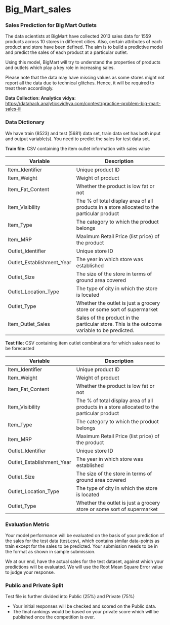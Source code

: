 # Big_Mart_sales

### Sales Prediction for Big Mart Outlets
The data scientists at BigMart have collected 2013 sales data for 1559 products across 10 stores in different cities. Also, certain attributes of each product and store have been defined. The aim is to build a predictive model and predict the sales of each product at a particular outlet.

Using this model, BigMart will try to understand the properties of products and outlets which play a key role in increasing sales.

Please note that the data may have missing values as some stores might not report all the data due to technical glitches. Hence, it will be required to treat them accordingly. 

**Data Collection: Analytics vidya:** https://datahack.analyticsvidhya.com/contest/practice-problem-big-mart-sales-iii
 

### Data Dictionary
We have train (8523) and test (5681) data set, train data set has both input and output variable(s). You need to predict the sales for test data set.

**Train file:** CSV containing the item outlet information with sales value

| Variable	| Description |
|--|--|
| Item_Identifier	| Unique product ID |
| Item_Weight	| Weight of product |
| Item_Fat_Content	| Whether the product is low fat or not |
| Item_Visibility	| The % of total display area of all products in a store allocated to the particular product |
| Item_Type	|The category to which the product belongs |
| Item_MRP | Maximum Retail Price (list price) of the product |
| Outlet_Identifier	| Unique store ID |
| Outlet_Establishment_Year	| The year in which store was established |
| Outlet_Size	| The size of the store in terms of ground area covered |
| Outlet_Location_Type | The type of city in which the store is located |
| Outlet_Type	| Whether the outlet is just a grocery store or some sort of supermarket |
| Item_Outlet_Sales	| Sales of the product in the particular store. This is the outcome variable to be predicted. |

**Test file:** CSV containing item outlet combinations for which sales need to be forecasted

| Variable | Description|
|--|--|
| Item_Identifier	| Unique product ID |
| Item_Weight	| Weight of product |
| Item_Fat_Content	| Whether the product is low fat or not | 
| Item_Visibility	| The % of total display area of all products in a store allocated to the particular product |
| Item_Type	| The category to which the product belongs |
| Item_MRP | Maximum Retail Price (list price) of the product |
| Outlet_Identifier	| Unique store ID |
| Outlet_Establishment_Year	| The year in which store was established | 
| Outlet_Size	| The size of the store in terms of ground area covered |
| Outlet_Location_Type	| The type of city in which the store is located |
| Outlet_Type	| Whether the outlet is just a grocery store or some sort of supermarket |


### Evaluation Metric
Your model performance will be evaluated on the basis of your prediction of the sales for the test data (test.csv), which contains similar data-points as train except for the sales to be predicted. Your submission needs to be in the format as shown in sample submission.

We at our end, have the actual sales for the test dataset, against which your predictions will be evaluated. We will use the Root Mean Square Error value to judge your response.



### Public and Private Split
Test file is further divided into Public (25%) and Private (75%)

- Your initial responses will be checked and scored on the Public data.
- The final rankings would be based on your private score which will be published once the competition is over.
